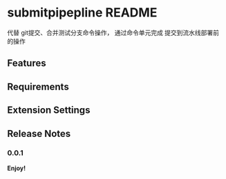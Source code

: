 # submitpipepline README

代替 git提交、合并测试分支命令操作， 通过命令单元完成 提交到流水线部署前的操作

## Features



## Requirements



## Extension Settings


## Release Notes

### 0.0.1

**Enjoy!**
